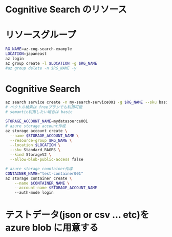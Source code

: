 # Cognitive Search のリソース

# リソースグループ

```bash
RG_NAME=az-cog-search-example
LOCATION=japaneast
az login
az group create -l $LOCATION -g $RG_NAME
#az group delete -n $RG_NAME -y
```

# Cognitive Search

```bash
az search service create -n my-search-service001 -g $RG_NAME --sku basic
# ベクトル検索は freeプランでも利用可能
# semantic利用したい場合は basic
```

```bash
STORAGE_ACCOUNT_NAME=mydatasource001
# azure storage account作成
az storage account create \
  --name $STORAGE_ACCOUNT_NAME \
  --resource-group $RG_NAME \
  --location $LOCATION \
  --sku Standard_RAGRS \
  --kind StorageV2 \
  --allow-blob-public-access false

# azure storage countainer作成
CONTAINER_NAME="test-container001"
az storage container create \
    --name $CONTAINER_NAME \
    --account-name $STORAGE_ACCOUNT_NAME
    --auth-mode login
```

# テストデータ(json or csv ... etc)を azure blob に用意する

```

```
